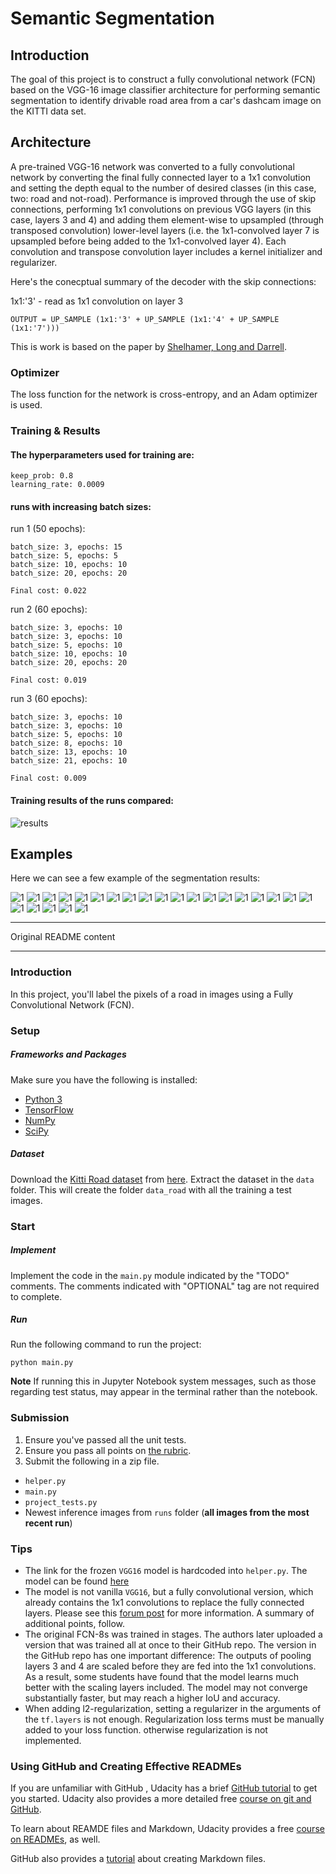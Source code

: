 # Semantic Segmentation
## Introduction
The goal of this project is to construct a fully convolutional network (FCN) based on the VGG-16 image classifier architecture for performing semantic segmentation to identify drivable road area from a car's dashcam image on the KITTI data set.

## Architecture
A pre-trained VGG-16 network was converted to a fully convolutional network by converting the final fully connected layer to a 1x1 convolution and setting the depth equal to the number of desired classes (in this case, two: road and not-road). Performance is improved through the use of skip connections, performing 1x1 convolutions on previous VGG layers (in this case, layers 3 and 4) and adding them element-wise to upsampled (through transposed convolution) lower-level layers (i.e. the 1x1-convolved layer 7 is upsampled before being added to the 1x1-convolved layer 4). Each convolution and transpose convolution layer includes a kernel initializer and regularizer.

Here's the conecptual summary of the decoder with the skip connections:

1x1:'3' - read as 1x1 convolution on layer 3


    OUTPUT = UP_SAMPLE (1x1:'3' + UP_SAMPLE (1x1:'4' + UP_SAMPLE (1x1:'7')))

This is work is based on the paper by [Shelhamer, Long
and Darrell](https://arxiv.org/pdf/1605.06211.pdf).

### Optimizer
The loss function for the network is cross-entropy, and an Adam optimizer is used.

### Training & Results
#### The hyperparameters used for training are:

    keep_prob: 0.8
    learning_rate: 0.0009

#### runs with increasing batch sizes:

run 1 (50 epochs):
    
    batch_size: 3, epochs: 15
    batch_size: 5, epochs: 5
    batch_size: 10, epochs: 10
    batch_size: 20, epochs: 20

    Final cost: 0.022

run 2 (60 epochs):

    batch_size: 3, epochs: 10
    batch_size: 3, epochs: 10
    batch_size: 5, epochs: 10
    batch_size: 10, epochs: 10
    batch_size: 20, epochs: 20

    Final cost: 0.019

run 3 (60 epochs):

    batch_size: 3, epochs: 10
    batch_size: 3, epochs: 10
    batch_size: 5, epochs: 10
    batch_size: 8, epochs: 10
    batch_size: 13, epochs: 10
    batch_size: 21, epochs: 10

    Final cost: 0.009

#### Training results of the runs compared:

![results](/images/run-results.png)

## Examples
Here we can see a few example of the segmentation results:

![1](/runs/1520372357.4342237/umm_000002.png)
![1](/runs/1520372357.4342237/um_000003.png)
![1](/runs/1520372357.4342237/um_000005.png)
![1](/runs/1520372357.4342237/um_000007.png)
![1](/runs/1520372357.4342237/um_000013.png)
![1](/runs/1520372357.4342237/um_000015.png)
![1](/runs/1520372357.4342237/um_000032.png)
![1](/runs/1520372357.4342237/um_000040.png)
![1](/runs/1520372357.4342237/um_000062.png)
![1](/runs/1520372357.4342237/umm_000008.png)
![1](/runs/1520372357.4342237/umm_000014.png)
![1](/runs/1520372357.4342237/umm_000024.png)
![1](/runs/1520372357.4342237/umm_000028.png)
![1](/runs/1520372357.4342237/umm_000032.png)
![1](/runs/1520372357.4342237/umm_000035.png)
![1](/runs/1520372357.4342237/uu_000002.png)
![1](/runs/1520372357.4342237/uu_000004.png)
![1](/runs/1520372357.4342237/uu_000013.png)
![1](/runs/1520372357.4342237/uu_000017.png)
![1](/runs/1520372357.4342237/uu_000023.png)
![1](/runs/1520372357.4342237/uu_000027.png)
![1](/runs/1520372357.4342237/uu_000049.png)
![1](/runs/1520372357.4342237/uu_000067.png)
![1](/runs/1520372357.4342237/uu_000095.png)

---
Original README content

---

### Introduction
In this project, you'll label the pixels of a road in images using a Fully Convolutional Network (FCN).

### Setup
##### Frameworks and Packages
Make sure you have the following is installed:
 - [Python 3](https://www.python.org/)
 - [TensorFlow](https://www.tensorflow.org/)
 - [NumPy](http://www.numpy.org/)
 - [SciPy](https://www.scipy.org/)
##### Dataset
Download the [Kitti Road dataset](http://www.cvlibs.net/datasets/kitti/eval_road.php) from [here](http://www.cvlibs.net/download.php?file=data_road.zip).  Extract the dataset in the `data` folder.  This will create the folder `data_road` with all the training a test images.

### Start
##### Implement
Implement the code in the `main.py` module indicated by the "TODO" comments.
The comments indicated with "OPTIONAL" tag are not required to complete.
##### Run
Run the following command to run the project:
```
python main.py
```
**Note** If running this in Jupyter Notebook system messages, such as those regarding test status, may appear in the terminal rather than the notebook.

### Submission
1. Ensure you've passed all the unit tests.
2. Ensure you pass all points on [the rubric](https://review.udacity.com/#!/rubrics/989/view).
3. Submit the following in a zip file.
 - `helper.py`
 - `main.py`
 - `project_tests.py`
 - Newest inference images from `runs` folder  (**all images from the most recent run**)
 
 ### Tips
- The link for the frozen `VGG16` model is hardcoded into `helper.py`.  The model can be found [here](https://s3-us-west-1.amazonaws.com/udacity-selfdrivingcar/vgg.zip)
- The model is not vanilla `VGG16`, but a fully convolutional version, which already contains the 1x1 convolutions to replace the fully connected layers. Please see this [forum post](https://discussions.udacity.com/t/here-is-some-advice-and-clarifications-about-the-semantic-segmentation-project/403100/8?u=subodh.malgonde) for more information.  A summary of additional points, follow. 
- The original FCN-8s was trained in stages. The authors later uploaded a version that was trained all at once to their GitHub repo.  The version in the GitHub repo has one important difference: The outputs of pooling layers 3 and 4 are scaled before they are fed into the 1x1 convolutions.  As a result, some students have found that the model learns much better with the scaling layers included. The model may not converge substantially faster, but may reach a higher IoU and accuracy. 
- When adding l2-regularization, setting a regularizer in the arguments of the `tf.layers` is not enough. Regularization loss terms must be manually added to your loss function. otherwise regularization is not implemented.
 
### Using GitHub and Creating Effective READMEs
If you are unfamiliar with GitHub , Udacity has a brief [GitHub tutorial](http://blog.udacity.com/2015/06/a-beginners-git-github-tutorial.html) to get you started. Udacity also provides a more detailed free [course on git and GitHub](https://www.udacity.com/course/how-to-use-git-and-github--ud775).

To learn about REAMDE files and Markdown, Udacity provides a free [course on READMEs](https://www.udacity.com/courses/ud777), as well. 

GitHub also provides a [tutorial](https://guides.github.com/features/mastering-markdown/) about creating Markdown files.
